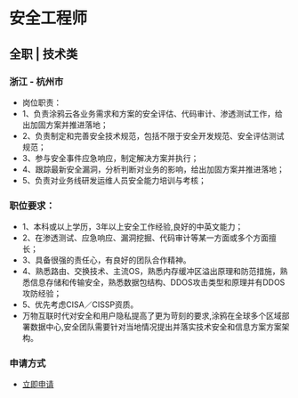 
# 安全工程师
## 全职  |  技术类
### 浙江 - 杭州市

- 岗位职责：
- 1、负责涂鸦云各业务需求和方案的安全评估、代码审计、渗透测试工作，给出加固方案并推进落地；
- 2、负责制定和完善安全技术规范，包括不限于安全开发规范、安全评估测试规范；
- 3、参与安全事件应急响应，制定解决方案并执行；
- 4、跟踪最新安全漏洞，分析判断对业务的影响，给出加固方案并推进落地；
- 5、负责对业务线研发运维人员安全能力培训与考核；

### 职位要求：
- 1、本科或以上学历，3年以上安全工作经验,良好的中英文能力；
- 2、在渗透测试、应急响应、漏洞挖掘、代码审计等某一方面或多个方面擅长；
- 3、具备很强的责任心，有良好的团队合作精神。
- 4、熟悉路由、交换技术、主流OS，熟悉内存缓冲区溢出原理和防范措施，熟悉信息存储和传输安全，熟悉数据包结构、DDOS攻击类型和原理并有DDOS攻防经验；
- 5、优先考虑CISA／CISSP资质。&nbsp;
- 万物互联时代对安全和用户隐私提高了更为苛刻的要求,涂鸦在全球多个区域部署数据中心,安全团队需要针对当地情况提出并落实技术安全和信息方案方案架构。
### 申请方式
- <a href="mailto:hr@tuya.com?subject=求职简历-安全工程师-来自GitHub">立即申请</a>